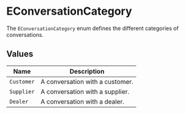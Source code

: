 # EConversationCategory

The `EConversationCategory` enum defines the different categories of conversations.

## Values

| Name | Description |
| --- | --- |
| `Customer` | A conversation with a customer. |
| `Supplier` | A conversation with a supplier. |
| `Dealer` | A conversation with a dealer. |
